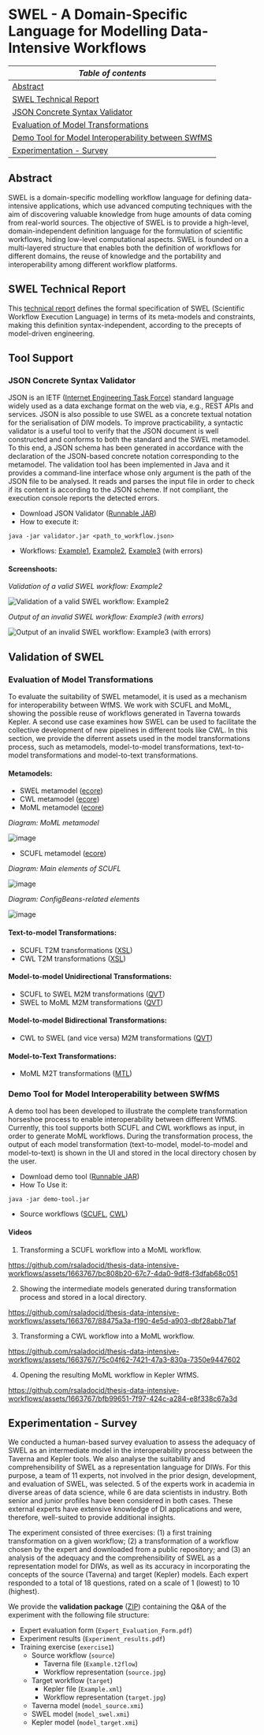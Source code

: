 # SWEL - A Domain-Specific Language for Modelling Data-Intensive Workflows

| _Table of contents_   |
|-----------------------|
| [Abstract](#abstract)   |
| [SWEL Technical Report](#swel-technical-report) |
| [JSON Concrete Syntax Validator](#json-concrete-syntax-validator) |
| [Evaluation of Model Transformations](#evaluation-of-model-transformations) |
| [Demo Tool for Model Interoperability between SWfMS](#demo-tool-for-model-interoperability-between-swfms) |
| [Experimentation - Survey](#experimentation-survey) |

## Abstract

SWEL is a domain-specific modelling workflow language for defining data-intensive applications, which use advanced computing techniques with the aim of discovering valuable knowledge from huge amounts of data coming from real-world sources. The objective of SWEL is to provide a high-level, domain-independent definition language for the formulation of scientific workflows, hiding low-level computational aspects. SWEL is founded on a multi-layered structure that enables both the definition of workflows for different domains, the reuse of knowledge and the portability and interoperability among different workflow platforms.

## SWEL Technical Report

This [technical report](https://drive.google.com/file/d/1DLMfqk2X4f2SCt0PvPl1jhBjmLZ_bezk/view?usp=sharing) defines the formal specification of SWEL (Scientific Workflow Execution Language) in terms of its meta-models and constraints, making this definition syntax-independent, according to the precepts of model-driven engineering. 

## Tool Support

### JSON Concrete Syntax Validator

JSON is an IETF ([Internet Engineering Task Force](https://datatracker.ietf.org/doc/html/rfc8259)) standard language widely used as a data exchange format on the web via, e.g., REST APIs and services. JSON is also possible to use SWEL as a concrete textual notation for the serialisation of DIW models. To improve practicability, a syntactic validator is a useful tool to verify that the JSON document is well constructed and conforms to both the standard and the SWEL metamodel. To this end, a JSON schema has been generated in accordance with the declaration of the JSON-based concrete notation corresponding to the metamodel. The validation tool has been implemented in Java and it provides a command-line interface whose only argument is the path of the JSON file to be analysed. It reads and parses the input file in order to check if its content is according to the JSON scheme. If not compliant, the execution console reports the detected errors.

- Download JSON Validator ([Runnable JAR](./Tool_Support/JSON_Validator/validator-jar.zip))
- How to execute it:
```
java -jar validator.jar <path_to_workflow.json>
```
- Workflows: [Example1](./Tool_Support/JSON_Validator/example1-json.zip), [Example2](./Tool_Support/JSON_Validator/example2-json.zip), [Example3](./Tool_Support/JSON_Validator/example3-json.zip) (with errors)

#### Screenshoots:

_Validation of a valid SWEL workflow: Example2_

![Validation of a valid SWEL workflow: Example2](https://github.com/rsaladocid/thesis-data-intensive-workflows/assets/1663767/d9c789a6-0a22-49a1-ade7-7fa6a25de255)

_Output of an invalid SWEL workflow: Example3 (with errors)_

![Output of an invalid SWEL workflow: Example3 (with errors)](https://github.com/rsaladocid/thesis-data-intensive-workflows/assets/1663767/923f07ad-9d74-4e3c-a34a-b1233818a003)


## Validation of SWEL

### Evaluation of Model Transformations

To evaluate the suitability of SWEL metamodel, it is used as a mechanism for interoperability between WfMS. We work with SCUFL and MoML, showing the possible reuse of workflows generated in Taverna towards Kepler. A second use case examines how SWEL can be used to facilitate the collective development of new pipelines in different tools like CWL. In this section, we provide the diferrent assets used in the model transformations process, such as metamodels, model-to-model transformations, text-to-model transformations and model-to-text transformations.

#### Metamodels:
- SWEL metamodel ([ecore](./Validation/1_Model_Transformations/EcoreMM_swel.zip))
- CWL metamodel ([ecore](./Validation/1_Model_Transformations/EcoreMM_cwl.zip))  
- MoML metamodel ([ecore](./Validation/1_Model_Transformations/EcoreMM_moml.zip))

_Diagram: MoML metamodel_

![image](https://github.com/jrromero/swel/assets/16683876/f208f950-bcee-4719-8730-0801213ffd7a)

- SCUFL metamodel ([ecore](./Validation/1_Model_Transformations/EcoreMM_scufl.zip))

_Diagram: Main elements of SCUFL_

![image](https://github.com/jrromero/swel/assets/16683876/6a2dfc60-be85-4789-9645-6276129ab1e9)

_Diagram: ConfigBeans-related elements_

![image](https://github.com/jrromero/swel/assets/16683876/c7827d2f-0e27-4265-88f3-dda147a45111)

#### Text-to-model Transformations:

- SCUFL T2M transformations ([XSL](./Validation/1_Model_Transformations/XSL_scufl.zip))
- CWL T2M transformations ([XSL](./Validation/1_Model_Transformations/XSL_cwl.zip))

#### Model-to-model Unidirectional Transformations:

- SCUFL to SWEL M2M transformations ([QVT](./Validation/1_Model_Transformations/QVT_M2M_scufl2swel.zip))
- SWEL to MoML M2M transformations ([QVT](./Validation/1_Model_Transformations/QVT_M2M_swel2moml.zip))

#### Model-to-model Bidirectional Transformations:

- CWL to SWEL (and vice versa) M2M transformations ([QVT](./Validation/1_Model_Transformations/QVT_M2M_cwl2swel.zip))

#### Model-to-Text Transformations:

- MoML M2T transformations ([MTL](./Validation/1_Model_Transformations/MTL_M2T_moml.zip))

### Demo Tool for Model Interoperability between SWfMS

A demo tool has been developed to illustrate the complete transformation horseshoe process to enable interoperability between different WfMS. Currently, this tool supports both SCUFL and CWL workflows as input, in order to generate MoML workflows. During the transformation process, the output of each model transformation (text-to-model, model-to-model and model-to-text) is shown in the UI and stored in the local directory chosen by the user.

- Download demo tool ([Runnable JAR](https://drive.google.com/file/d/1sgFzYweiZOkFqd3L8zpgDUa6Zi3LcpmK/view?usp=drive_link))
- How To Use it:
```
java -jar demo-tool.jar
```
- Source workflows ([SCUFL](./Validation/2_Model_Interoperability/example-SCUFL.zip), [CWL](./Validation/2_Model_Interoperability/example-CWL.zip))

#### Videos

1. Transforming a SCUFL workflow into a MoML workflow.


https://github.com/rsaladocid/thesis-data-intensive-workflows/assets/1663767/bc808b20-67c7-4da0-9df8-f3dfab68c051


2. Showing the intermediate models generated during transformation process and stored in a local directory.


https://github.com/rsaladocid/thesis-data-intensive-workflows/assets/1663767/88475a3a-f190-4e5d-a903-dbf28abb71af


3. Transforming a CWL workflow into a MoML workflow.


https://github.com/rsaladocid/thesis-data-intensive-workflows/assets/1663767/75c04f62-7421-47a3-830a-7350e9447602


4. Opening the resulting MoML workflow in Kepler WfMS.


https://github.com/rsaladocid/thesis-data-intensive-workflows/assets/1663767/bfb99651-7f97-424c-a284-e8f338c67a3d


## Experimentation - Survey

We conducted a human-based survey evaluation to assess the adequacy of SWEL as an intermediate model in the interoperability process between the Taverna and Kepler tools. We also analyse the suitability and comprehensibility of SWEL as a representation language for DIWs. For this purpose, a team of 11 experts, not involved in the prior design, development, and evaluation of SWEL, was selected. 5 of the experts work in academia in diverse areas of data science, while 6 are data scientists in industry. Both senior and junior profiles have been considered in both cases. These external experts have extensive knowledge of DI applications and were, therefore, well-suited to provide additional insights.

The experiment consisted of three exercises: (1) a first training transformation on a given workflow; (2) a transformation of a workflow chosen by the expert and downloaded from a public repository; and (3) an analysis of the adequacy and the comprehensibility of SWEL as a representation model for DIWs, as well as its accuracy in incorporating the concepts of the source (Taverna) and target (Kepler) models. Each expert responded to a total of 18 questions, rated on a scale of 1 (lowest) to 10 (highest).

We provide the __validation package__ ([ZIP](./Validation/3_Survey_Experiment/Q&A_experiment.zip)) containing the Q&A of the experiment with the following file structure:
- Expert evaluation form (```Expert_Evaluation_Form.pdf```)
- Experiment results (```Experiment_results.pdf```)
- Training exercise (```exercise1```)
  - Source workflow (```source```)
    - Taverna file (```Example.t2flow```)
    - Workflow representation (```source.jpg```)
  - Target workflow (```target```)
    - Kepler file (```Example.xml```)
    - Workflow representation (```target.jpg```)
  - Taverna model (```model_source.xmi```)
  - SWEL model (```model_swel.xmi```)
  - Kepler model (```model_target.xmi```)
